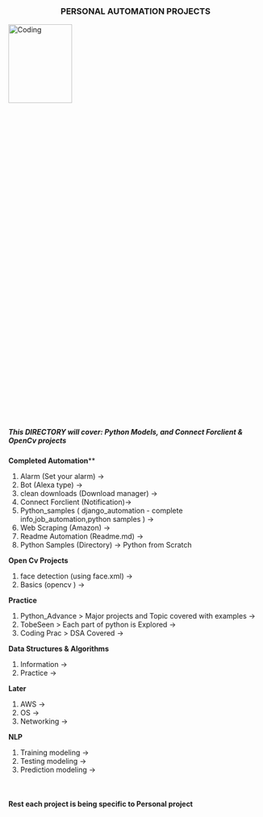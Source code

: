 ### <h3 style="text-align:center;">PERSONAL AUTOMATION PROJECTS </h3> ### 

<img src="https://media4.giphy.com/media/qgQUggAC3Pfv687qPC/giphy.gif?cid=790b7611ae3790088bb82e121695a5d3ae201169a976c69a&rid=giphy.gif&ct=g" alt="Coding" style="width:50%; height:20% ">


##### This DIRECTORY will cover: Python Models, and Connect Forclient & OpenCv projects


**Completed Automation****<br />
1. Alarm (Set your alarm) -> <br />
2. Bot (Alexa type) -> <br />
3. clean downloads (Download manager) -> <br />
4. Connect Forclient (Notification)-> <br />
5. Python_samples ( django_automation - complete info,job_automation,python samples ) -> <br />
6. Web Scraping (Amazon) -> <br />
7. Readme Automation (Readme.md) -> <br />
8. Python Samples (Directory) -> Python from Scratch <br />



**Open Cv Projects**<br />
1. face detection (using face.xml) -> <br />
2. Basics (opencv )  -> <br />



**Practice** <br />
1. Python_Advance > Major projects and Topic covered with examples  -> <br />
2. TobeSeen       > Each part of python is Explored        -> <br />
3. Coding Prac    > DSA Covered       -> <br />


**Data Structures & Algorithms** <br /> 
1. Information  -> <br />
2. Practice        -> <br />


**Later** <br /> 
1. AWS  -> <br />
2. OS         -> <br />
3. Networking         -> <br />

**NLP**<br />
1. Training modeling -> <br />
2. Testing modeling -> <br />
3. Prediction modeling -> <br />

<br />

#### Rest each project is being specific to Personal project ####
